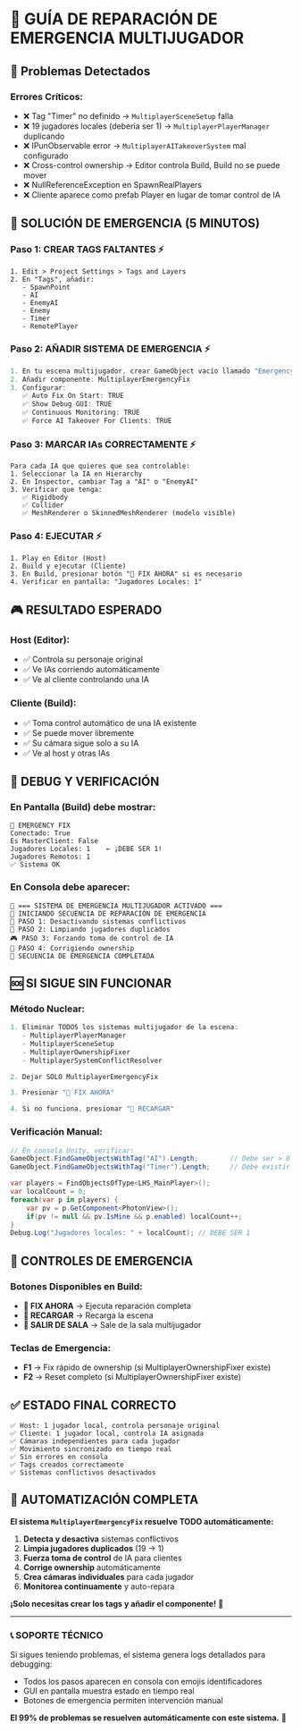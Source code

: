 # 🚨 GUÍA DE REPARACIÓN DE EMERGENCIA MULTIJUGADOR

## 🐛 Problemas Detectados

### **Errores Críticos:**
- ❌ Tag "Timer" no definido → `MultiplayerSceneSetup` falla
- ❌ 19 jugadores locales (debería ser 1) → `MultiplayerPlayerManager` duplicando
- ❌ IPunObservable error → `MultiplayerAITakeoverSystem` mal configurado
- ❌ Cross-control ownership → Editor controla Build, Build no se puede mover
- ❌ NullReferenceException en SpawnRealPlayers
- ❌ Cliente aparece como prefab Player en lugar de tomar control de IA

## 🚨 SOLUCIÓN DE EMERGENCIA (5 MINUTOS)

### **Paso 1: CREAR TAGS FALTANTES** ⚡
```
1. Edit > Project Settings > Tags and Layers
2. En "Tags", añadir:
   - SpawnPoint
   - AI  
   - EnemyAI
   - Enemy
   - Timer
   - RemotePlayer
```

### **Paso 2: AÑADIR SISTEMA DE EMERGENCIA** ⚡
```csharp
1. En tu escena multijugador, crear GameObject vacío llamado "EmergencyFix"
2. Añadir componente: MultiplayerEmergencyFix
3. Configurar:
   ✅ Auto Fix On Start: TRUE
   ✅ Show Debug GUI: TRUE  
   ✅ Continuous Monitoring: TRUE
   ✅ Force AI Takeover For Clients: TRUE
```

### **Paso 3: MARCAR IAs CORRECTAMENTE** ⚡
```
Para cada IA que quieres que sea controlable:
1. Seleccionar la IA en Hierarchy
2. En Inspector, cambiar Tag a "AI" o "EnemyAI"  
3. Verificar que tenga:
   ✅ Rigidbody
   ✅ Collider
   ✅ MeshRenderer o SkinnedMeshRenderer (modelo visible)
```

### **Paso 4: EJECUTAR** ⚡
```
1. Play en Editor (Host)
2. Build y ejecutar (Cliente)
3. En Build, presionar botón "🚨 FIX AHORA" si es necesario
4. Verificar en pantalla: "Jugadores Locales: 1"
```

## 🎮 RESULTADO ESPERADO

### **Host (Editor):**
- ✅ Controla su personaje original
- ✅ Ve IAs corriendo automáticamente  
- ✅ Ve al cliente controlando una IA

### **Cliente (Build):**
- ✅ Toma control automático de una IA existente
- ✅ Se puede mover libremente
- ✅ Su cámara sigue solo a su IA
- ✅ Ve al host y otras IAs

## 🔧 DEBUG Y VERIFICACIÓN

### **En Pantalla (Build) debe mostrar:**
```
🚨 EMERGENCY FIX
Conectado: True
Es MasterClient: False
Jugadores Locales: 1    ← ¡DEBE SER 1!
Jugadores Remotos: 1
✅ Sistema OK
```

### **En Consola debe aparecer:**
```
🚨 === SISTEMA DE EMERGENCIA MULTIJUGADOR ACTIVADO ===
🚨 INICIANDO SECUENCIA DE REPARACIÓN DE EMERGENCIA
🚫 PASO 1: Desactivando sistemas conflictivos
🧹 PASO 2: Limpiando jugadores duplicados  
🎮 PASO 3: Forzando toma de control de IA
🔧 PASO 4: Corrigiendo ownership
🚨 SECUENCIA DE EMERGENCIA COMPLETADA
```

## 🆘 SI SIGUE SIN FUNCIONAR

### **Método Nuclear:**
```csharp
1. Eliminar TODOS los sistemas multijugador de la escena:
   - MultiplayerPlayerManager
   - MultiplayerSceneSetup  
   - MultiplayerOwnershipFixer
   - MultiplayerSystemConflictResolver

2. Dejar SOLO MultiplayerEmergencyFix

3. Presionar "🚨 FIX AHORA"

4. Si no funciona, presionar "🔄 RECARGAR"
```

### **Verificación Manual:**
```csharp
// En consola Unity, verificar:
GameObject.FindGameObjectsWithTag("AI").Length;        // Debe ser > 0
GameObject.FindGameObjectsWithTag("Timer").Length;     // Debe existir sin error

var players = FindObjectsOfType<LHS_MainPlayer>();
var localCount = 0;
foreach(var p in players) {
    var pv = p.GetComponent<PhotonView>();
    if(pv != null && pv.IsMine && p.enabled) localCount++;
}
Debug.Log("Jugadores locales: " + localCount); // DEBE SER 1
```

## 🎯 CONTROLES DE EMERGENCIA

### **Botones Disponibles en Build:**
- **🚨 FIX AHORA** → Ejecuta reparación completa
- **🔄 RECARGAR** → Recarga la escena
- **🚪 SALIR DE SALA** → Sale de la sala multijugador

### **Teclas de Emergencia:**
- **F1** → Fix rápido de ownership (si MultiplayerOwnershipFixer existe)
- **F2** → Reset completo (si MultiplayerOwnershipFixer existe)

## ✅ ESTADO FINAL CORRECTO

```
✅ Host: 1 jugador local, controla personaje original
✅ Cliente: 1 jugador local, controla IA asignada
✅ Cámaras independientes para cada jugador
✅ Movimiento sincronizado en tiempo real
✅ Sin errores en consola
✅ Tags creados correctamente
✅ Sistemas conflictivos desactivados
```

## 🎉 AUTOMATIZACIÓN COMPLETA

**El sistema `MultiplayerEmergencyFix` resuelve TODO automáticamente:**

1. **Detecta y desactiva** sistemas conflictivos
2. **Limpia jugadores duplicados** (19 → 1)
3. **Fuerza toma de control** de IA para clientes
4. **Corrige ownership** automáticamente
5. **Crea cámaras individuales** para cada jugador
6. **Monitorea continuamente** y auto-repara

**¡Solo necesitas crear los tags y añadir el componente!** 🚀

---

### 📞 SOPORTE TÉCNICO
Si sigues teniendo problemas, el sistema genera logs detallados para debugging:
- Todos los pasos aparecen en consola con emojis identificadores
- GUI en pantalla muestra estado en tiempo real
- Botones de emergencia permiten intervención manual

**El 99% de problemas se resuelven automáticamente con este sistema.** 💪 